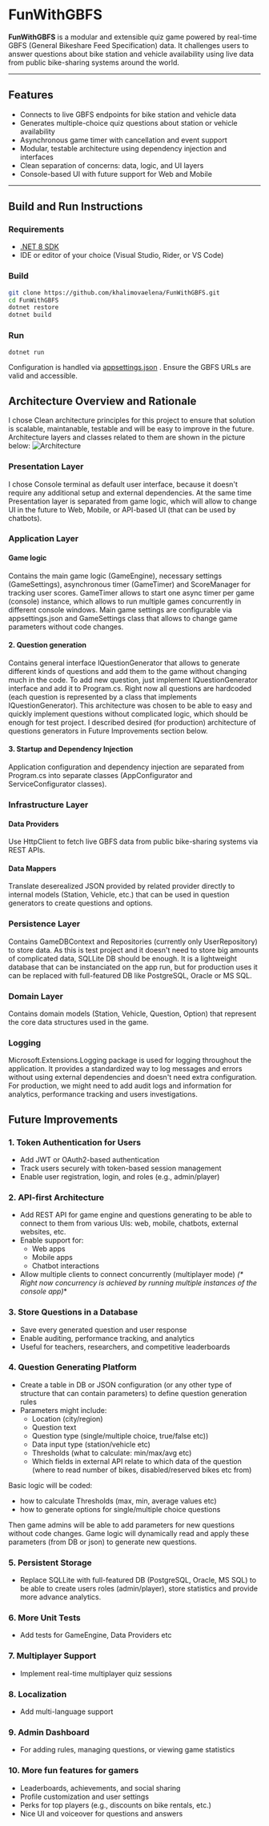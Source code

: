 ﻿# FunWithGBFS

**FunWithGBFS** is a modular and extensible quiz game powered by real-time GBFS (General Bikeshare Feed Specification) data. It challenges users to answer questions about bike station and vehicle availability using live data from public bike-sharing systems around the world.

---

## Features

- Connects to live GBFS endpoints for bike station and vehicle data
- Generates multiple-choice quiz questions about station or vehicle availability
- Asynchronous game timer with cancellation and event support
- Modular, testable architecture using dependency injection and interfaces
- Clean separation of concerns: data, logic, and UI layers
- Console-based UI with future support for Web and Mobile

---

## Build and Run Instructions

### Requirements

- [.NET 8 SDK](https://dotnet.microsoft.com/en-us/download)
- IDE or editor of your choice (Visual Studio, Rider, or VS Code)

### Build

```bash
git clone https://github.com/khalimovaelena/FunWithGBFS.git
cd FunWithGBFS
dotnet restore
dotnet build
```

### Run
```bash
dotnet run
```

Configuration is handled via [appsettings.json](https://github.com/khalimovaelena/FunWithGBFS/blob/main/FunWithGBFS/Config/appsettings.json) . Ensure the GBFS URLs are valid and accessible.

## Architecture Overview and Rationale
I chose Clean architecture principles for this project to ensure that solution is scalable, maintanable, testable and will be easy to improve in the future.
Architecture layers and classes related to them are shown in the picture below:
![Architecture](./Images/FunWithGBFS_Architecture.jpg)

### Presentation Layer
I chose Console terminal as default user interface, because it doesn't require any additional setup and external dependencies.
At the same time Presentation layer is separated from game logic, which will allow to change UI in the future to Web, Mobile, or API-based UI (that can be used by chatbots).

### Application Layer

#### Game logic
Contains the main game logic (GameEngine), necessary settings (GameSettings), asynchronous timer (GameTimer) and ScoreManager for tracking user scores.
GameTimer allows to start one async timer per game (console) instance, which allows to run multiple games concurrently in different console windows.
Main game settings are configurable via appsettings.json and GameSettings class that allows to change game parameters without code changes.

#### 2. Question generation
Contains general interface IQuestionGenerator that allows to generate different kinds of questions and add them to the game without changing much in the code.
To add new question, just implement IQuestionGenerator interface and add it to Program.cs.
Right now all questions are hardcoded (each question is represented by a class that implements IQuestionGenerator). This architecture was chosen to be able to easy and quickly implement questions without complicated logic, which should be enough for test project.
I described  desired (for production) architecture of questions generators in Future Improvements section below.

#### 3. Startup and Dependency Injection
Application configuration and dependency injection are separated from Program.cs into separate classes (AppConfigurator and ServiceConfigurator classes).

### Infrastructure Layer

#### Data Providers
Use HttpClient to fetch live GBFS data from public bike-sharing systems via REST APIs.

#### Data Mappers
Translate deserealized JSON provided by related provider directly to internal models (Station, Vehicle, etc.) that can be used in question generators to create questions and options.

### Persistence Layer
Contains GameDBContext and Repositories (currently only UserRepository) to store data. 
As this is test project and it doesn't need to store big amounts of complicated data, SQLLite DB should be enough. It is a lightweight database that can be instanciated on the app run, but for production uses it can be replaced with full-featured DB like PostgreSQL, Oracle or MS SQL.

### Domain Layer
Contains domain models (Station, Vehicle, Question, Option) that represent the core data structures used in the game. 

### Logging
Microsoft.Extensions.Logging package is used for logging throughout the application. 
It provides a standardized way to log messages and errors without using external dependencies and doesn't need extra configuration.
For production, we might need to add audit logs and information for analytics, performance tracking and users investigations. 

## Future Improvements
### 1. Token Authentication for Users
- Add JWT or OAuth2-based authentication
- Track users securely with token-based session management
- Enable user registration, login, and roles (e.g., admin/player)

### 2. API-first Architecture
- Add REST API for game engine and questions generating to be able to connect to them from various UIs: web, mobile, chatbots, external websites, etc.
- Enable support for:
	- Web apps
	- Mobile apps
	- Chatbot interactions
- Allow multiple clients to connect concurrently (multiplayer mode)
*(\* Right now concurrency is achieved by running multiple instances of the console app)**

### 3. Store Questions in a Database
- Save every generated question and user response
- Enable auditing, performance tracking, and analytics
- Useful for teachers, researchers, and competitive leaderboards

### 4. Question Generating Platform
- Create a table in DB or JSON configuration (or any other type of structure that can contain parameters) to define question generation rules
- Parameters might include:
	- Location (city/region)
	- Question text
	- Question type (single/multiple choice, true/false etc))
	- Data input type (station/vehicle etc)
	- Thresholds (what to calculate: min/max/avg etc)
	- Which fields in external API relate to which data of the question (where to read number of bikes, disabled/reserved bikes etc from)

Basic logic will be coded: 
- how to calculate Thresholds (max, min, average values etc) 
- how to generate options for single/multiple choice questions

Then game admins will be able to add parameters for new questions without code changes.
Game logic will dynamically read and apply these parameters (from DB or json) to generate new questions.

### 5. Persistent Storage 
- Replace SQLLite with full-featured DB (PostgreSQL, Oracle, MS SQL) to be able to create users roles (admin/player), store statistics and provide more advance analytics.

### 6. More Unit Tests 
- Add tests for GameEngine, Data Providers etc

### 7. Multiplayer Support 
- Implement real-time multiplayer quiz sessions

### 8. Localization
- Add multi-language support

### 9. Admin Dashboard
- For adding rules, managing questions, or viewing game statistics

### 10. More fun features for gamers
- Leaderboards, achievements, and social sharing
- Profile customization and user settings
- Perks for top players (e.g., discounts on bike rentals, etc.)
- Nice UI and voiceover for questions and answers